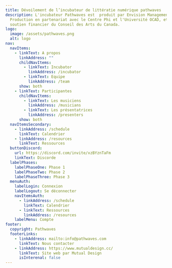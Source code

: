 ```yaml
---
title: Dévoilement de l’incubateur de littératie numérique pathwaves
description: L'incubateur Pathwaves est  produit par Envision Management &
  Production en partenariat avec le Centre Phi et l'Université OCAD, et avec le
  soutien financier du Conseil des Arts du Canada.
logo:
  image: /assets/pathwaves.png
  alt: logo
nav:
  navItems:
    - linkText: A propos
      linkAddress: ""
      childNavItems:
        - linkText: Incubator
          linkAddress: /incubator
        - linkText: Equipe
          linkAddress: /team
      show: both
    - linkText: Participantes
      childNavItems:
        - linkText: Les musiciens
          linkAddress: /musicians
        - linkText: Les présentatrices
          linkAddress: /presenters
      show: both
  navItemsSecondary:
    - linkAddress: /schedule
      linkText: Calendrier
    - linkAddress: /resources
      linkText: Ressources
  buttonDiscord:
    url: https://discord.com/invite/xzBYznTaFm
    linkText: Discorde
  labelPhases:
    labelPhaseOne: Phase 1
    labelPhaseTwo: Phase 2
    labelPhaseThree: Phase 3
  menuAuth:
    labelLogin: Connexion
    labelLogout: Se déconnecter
    navItemsAuth:
      - linkAddress: /schedule
        linkText: Calendrier
      - linkText: Ressources
        linkAddress: /resources
    labelMenu: Compte
footer:
  copyright: Pathwaves
  footerLinks:
    - linkAddress: mailto:info@pathwaves.com
      linkText: Nous contacter
    - linkAddress: https://www.mutualdesign.cc/
      linkText: Site web par Mutual Design
      isInterenal: false
---
```


